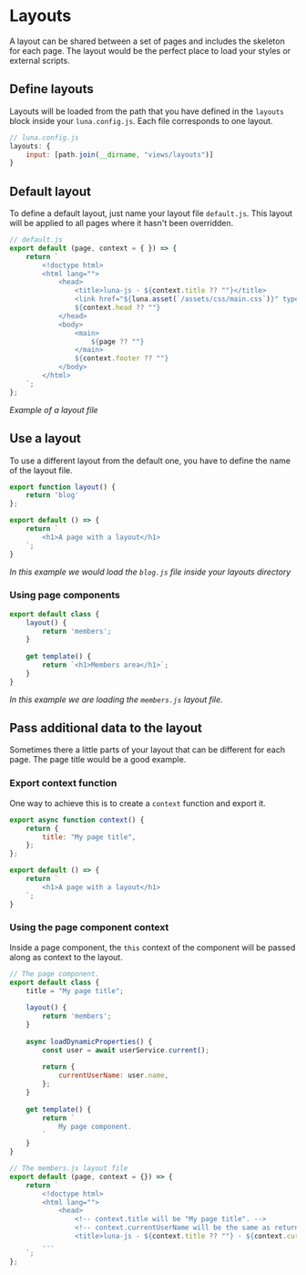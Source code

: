 ---
---
# Layouts

A layout can be shared between a set of pages and includes the 
skeleton for each page. The layout would be the perfect place to load
your styles or external scripts.

## Define layouts

Layouts will be loaded from the path that you have defined in the `layouts` block inside your `luna.config.js`. 
Each file corresponds to one layout.

```js
// luna.config.js
layouts: {
    input: [path.join(__dirname, "views/layouts")]
}
```

## Default layout

To define a default layout, just name your layout file `default.js`. This layout will be applied to all pages
where it hasn't been overridden.

```js
// default.js
export default (page, context = { }) => {
    return `
        <!doctype html>
        <html lang="">
            <head>
                <title>luna-js - ${context.title ?? ""}</title>
                <link href="${luna.asset(`/assets/css/main.css`)}" type="text/css" rel="stylesheet" />
                ${context.head ?? ""}
            </head>
            <body>
                <main>
                    ${page ?? ""}
                </main>
                ${context.footer ?? ""}
            </body>
        </html>
    `;
};
```
*Example of a layout file*

## Use a layout

To use a different layout from the default one, you have to define the name of the layout file.

```js
export function layout() {
    return 'blog'
};

export default () => {
    return `
        <h1>A page with a layout</h1>
    `;
}
```
*In this example we would load the `blog.js` file inside your layouts directory*

### Using page components

```js
export default class {
    layout() {
        return 'members';
    }
    
    get template() {
        return `<h1>Members area</h1>`;
    }
}
```
*In this example we are loading the `members.js` layout file.*

## Pass additional data to the layout

Sometimes there a little parts of your layout that can be different for each page. The
page title would be a good example.

### Export context function

One way to achieve this is to create a `context` function and export it.

```js
export async function context() {
    return {
        title: "My page title",
    };
};

export default () => {
    return `
        <h1>A page with a layout</h1>
    `;
}
```

### Using the page component context

Inside a page component, the `this` context of the component will be passed along as context to the layout.

```js
// The page component.
export default class {
    title = "My page title";
    
    layout() {
        return 'members';
    }
    
    async loadDynamicProperties() {
        const user = await userService.current();
        
        return {
            currentUserName: user.name,
        };
    }
    
    get template() {
        return `
            My page component.
        `
    }
}
```

```js
// The members.js layout file
export default (page, context = {}) => {
    return `
        <!doctype html>
        <html lang="">
            <head>
                <!-- context.title will be "My page title". -->
                <!-- context.currentUserName will be the same as returned from 'loadDynamicProperties' -->
                <title>luna-js - ${context.title ?? ""} - ${context.currentUserName ?? ''}</title>
        ...
    `;
};
```

